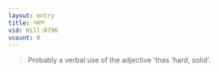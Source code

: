 ```yaml
---
layout: entry
title: འཐས་
vid: Hill:0796
vcount: 0
---
```

> Probably a verbal use of the adjective 'thas 'hard, solid'\.


